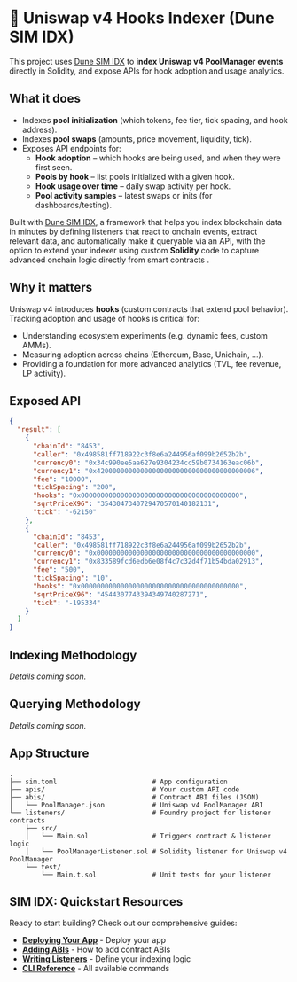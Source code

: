 # 🦄 Uniswap v4 Hooks Indexer (Dune SIM IDX)

This project uses [Dune SIM IDX](https://docs.sim.dune.com/idx) to **index Uniswap v4 PoolManager events** directly in Solidity, 
and expose APIs for hook adoption and usage analytics.

## What it does
- Indexes **pool initialization** (which tokens, fee tier, tick spacing, and hook address).
- Indexes **pool swaps** (amounts, price movement, liquidity, tick).
- Exposes API endpoints for:
  - **Hook adoption** – which hooks are being used, and when they were first seen.
  - **Pools by hook** – list pools initialized with a given hook.
  - **Hook usage over time** – daily swap activity per hook.
  - **Pool activity samples** – latest swaps or inits (for dashboards/testing).

Built with [Dune SIM IDX](https://docs.sim.dune.com/idx), a framework that helps you index blockchain data in minutes by defining listeners that react to onchain events, extract relevant data, and automatically make it queryable via an API, with the option to extend your indexer using custom **Solidity** code to capture advanced onchain logic directly from smart contracts .

## Why it matters
Uniswap v4 introduces **hooks** (custom contracts that extend pool behavior).  
Tracking adoption and usage of hooks is critical for:
- Understanding ecosystem experiments (e.g. dynamic fees, custom AMMs).
- Measuring adoption across chains (Ethereum, Base, Unichain, …).
- Providing a foundation for more advanced analytics (TVL, fee revenue, LP activity).


## Exposed API

```json
{
  "result": [
    {
      "chainId": "8453",
      "caller": "0x498581ff718922c3f8e6a244956af099b2652b2b",
      "currency0": "0x34c990ee5aa627e9304234cc59b0734163eac06b",
      "currency1": "0x4200000000000000000000000000000000000006",
      "fee": "10000",
      "tickSpacing": "200",
      "hooks": "0x0000000000000000000000000000000000000000",
      "sqrtPriceX96": "3543047340729470570140182131",
      "tick": "-62150"
    },
    {
      "chainId": "8453",
      "caller": "0x498581ff718922c3f8e6a244956af099b2652b2b",
      "currency0": "0x0000000000000000000000000000000000000000",
      "currency1": "0x833589fcd6edb6e08f4c7c32d4f71b54bda02913",
      "fee": "500",
      "tickSpacing": "10",
      "hooks": "0x0000000000000000000000000000000000000000",
      "sqrtPriceX96": "4544307743394349740287271",
      "tick": "-195334"
    }
  ]
}
```

## Indexing Methodology

_Details coming soon._

## Querying Methodology

_Details coming soon._

## App Structure

```text
.
├── sim.toml                        # App configuration
├── apis/                           # Your custom API code
├── abis/                           # Contract ABI files (JSON)
│   └── PoolManager.json            # Uniswap v4 PoolManager ABI
└── listeners/                      # Foundry project for listener contracts
    ├── src/
    │   └── Main.sol                # Triggers contract & listener logic
    │   └── PoolManagerListener.sol # Solidity listener for Uniswap v4 PoolManager
    └── test/
        └── Main.t.sol              # Unit tests for your listener
```

## SIM IDX: Quickstart Resources

Ready to start building? Check out our comprehensive guides:

- **[Deploying Your App](https://docs.sim.dune.com/idx/deployment)** - Deploy your app
- **[Adding ABIs](https://docs.sim.dune.com/idx/cli#sim-abi)** - How to add contract ABIs
- **[Writing Listeners](https://docs.sim.dune.com/idx/listener)** - Define your indexing logic
- **[CLI Reference](https://docs.sim.dune.com/idx/cli)** - All available commands
